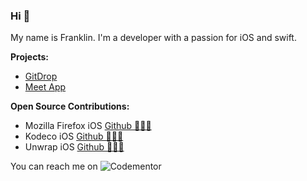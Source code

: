### Hi 👋

My name is Franklin. I'm a developer with a passion for iOS and swift.


**Projects:**

<!-- -> GitMark [Github 🧑🏽‍💻](https://github.com/byaruhaf/GitDrop)  [AppStore 📱](https://apps.apple.com/us/app/GitMark/id1405459188) -->
- [GitDrop](https://github.com/byaruhaf/GitDrop)
- [Meet App](https://meetdatesapp.com)

**Open Source Contributions:**

- Mozilla Firefox iOS [Github 🧑🏽‍💻](https://github.com/mozilla-mobile/firefox-ios/commits?author=byaruhaf)
- Kodeco iOS [Github 🧑🏽‍💻](https://github.com/razeware/emitron-iOS/commits?author=byaruhaf)
- Unwrap iOS [Github 🧑🏽‍💻](https://github.com/twostraws/Unwrap/commits?author=byaruhaf)

You can reach me on ![Codementor]((https://www.codementor.io/@byaruhaf?refer=badge))
